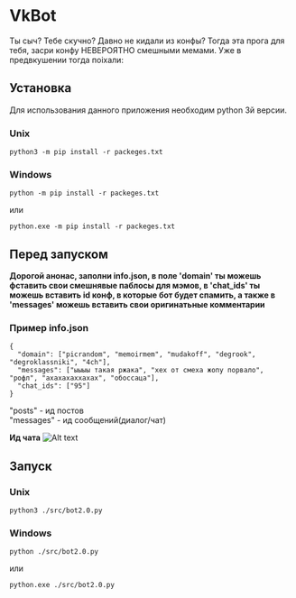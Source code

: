 # VkBot

Ты сыч? Тебе скучно? Давно не кидали из конфы? Тогда эта прога для тебя, засри конфу НЕВЕРОЯТНО смешными мемами. Уже в предвкушении тогда поiхали:

## Установка

Для использования данного приложения необходим python 3й версии.

### Unix
```
python3 -m pip install -r packeges.txt
```
### Windows
```
python -m pip install -r packeges.txt
```
или
```
python.exe -m pip install -r packeges.txt
```
## Перед запуском
**Дорогой анонас, заполни info.json, в поле 'domain' ты можешь фставить свои смешнявые паблосы для мэмов,
 в 'chat_ids' ты можешь вставить id конф, в которые бот будет спамить, а также в 'messages' можешь вставить свои оригинатьные комментарии**

### Пример info.json

```
{
  "domain": ["picrandom", "memoirmem", "mudakoff", "degrook", "degroklassniki", "4ch"],
  "messages": ["ыыыы такая ржака", "хех от смеха жопу порвало", "рофл", "ахахахаххахах", "обоссаца"],
  "chat_ids": ["95"]
}
```

"posts" - ид постов<br/>
"messages" - ид сообщений(диалог/чат)<br/>

**Ид чата**
![Alt text](https://i.imgur.com/WqnELpG.png "Ид чата")<br/>

## Запуск

### Unix
```
python3 ./src/bot2.0.py
```
### Windows
```
python ./src/bot2.0.py
```
или
```
python.exe ./src/bot2.0.py
```